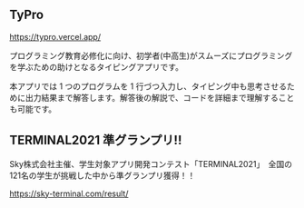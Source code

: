 
## TyPro

https://typro.vercel.app/

プログラミング教育必修化に向け、初学者(中高生)がスムーズにプログラミングを学ぶための助けとなるタイピングアプリです。

本アプリでは 1 つのプログラムを 1 行づつ入力し、タイピング中も思考させるために出力結果まで解答します。解答後の解説で、コードを詳細まで理解することも可能です。

## TERMINAL2021 準グランプリ!!
Sky株式会社主催、学生対象アプリ開発コンテスト「TERMINAL2021」　全国の121名の学生が挑戦した中から準グランプリ獲得！！

https://sky-terminal.com/result/

